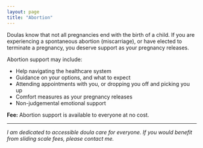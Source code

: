 ```yaml
---
layout: page
title: "Abortion"
---
```


<p>Doulas know that not all pregnancies end with the birth of a child. If you are experiencing a spontaneous abortion (miscarriage), or have elected to terminate a pregnancy, you deserve support as your pregnancy releases.</p>

<p>Abortion support may include:</p>

<ul>
  <li>Help navigating the healthcare system</li>
  <li>Guidance on your options, and what to expect</li>
  <li>Attending appointments with you, or dropping you off and picking you up</li>
  <li>Comfort measures as your pregnancy releases</li>
  <li>Non-judgemental emotional support</li>
</ul>

<p><b>Fee:</b> Abortion support is available to everyone at no cost.</p>

</div>

<hr>

<p><i>I am dedicated to accessible doula care for everyone. If you would benefit from sliding scale fees, please contact me.</i></p>
